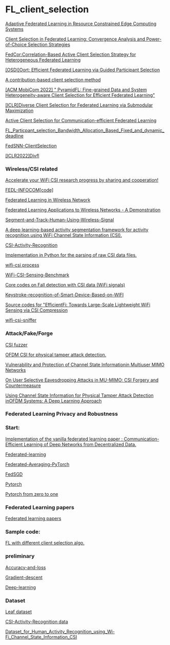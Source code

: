 # FL_client_selection



[Adaptive Federated Learning in Resource Constrained Edge Computing Systems](https://github.com/COPS-IITBHU/HCSFL)

[Client Selection in Federated Learning: Convergence Analysis and Power-of-Choice Selection Strategies](https://github.com/Harshik97/Efficient-Client-Selection-in-Federated-Learning.)

[FedCor:Correlation-Based Active Client Selection Strategy for Heterogeneous Federated Learning](https://github.com/Yoruko-Tang/FedCor)

[[OSDI]Oort: Efficient Federated Learning via Guided Participant Selection](https://github.com/SymbioticLab/Oort)

[A contribution-based client selection method](https://github.com/xuyinhai22/Client-selection-of-Federated-Learning)

[[ACM MobiCom 2022] " PyramidFL: Fine-grained Data and System Heterogeneity-aware Client Selection for Efficient Federated Learning"](https://github.com/liecn/PyramidFL)

[[ICLR]Diverse Client Selection for Federated Learning via Submodular Maximization](https://github.com/melodi-lab/divfl)

[Active Client Selection for Communication-efficient Federated Learning](https://github.com/euphoria0-0/Active-Client-Selection-for-Communication-efficient-Federated-Learning)

[FL_Particpant_selection_Bandwidth_Allocation_Based_Fixed_and_dynamic_deadline](https://github.com/Abdullatif2/FL_Particpant_selection_Based_Fixed_and_dynamic_deadline)

[FedSNN-ClientSelection](https://github.com/peter0201yu/FedSNN-ClientSelection)

[[ICLR2022]Divfl](https://github.com/melodi-lab/divfl)

### Wireless/CSI related 

[Accelerate your WiFi CSI research progress by sharing and cooperation!](https://github.com/wuzhiguocarter/Awesome-WiFi-CSI-Research)

[FEDL-INFOCOM](https://arxiv.org/pdf/1910.13067.pdf)[[code]](https://github.com/nhatminh/FEDL-INFOCOM)

[Federated Learning in Wireless Network](https://github.com/ShenJinglong/WFL)

[Federated Learning Applications to Wireless Networks - A Demonstration](https://github.com/zanderman/federated-learning-wireless-demo)

[Segment-and-Track-Human-Using-Wireless-Signal](https://github.com/shleee47/Segment-and-Track-Human-Using-Wireless-Signal)

[A deep learning-based activity segmentation framework for activity recognition using WiFi Channel State Information (CSI).](https://github.com/ChunjingXiao/DeepSeg)

[CSI-Activity-Recognition](https://github.com/ludlows/CSI-Activity-Recognition)

[Implementation in Python for the parsing of raw CSI data files.](https://github.com/DanielHaimanot/python_wifi_csi_extractor)

[wifi-csi process](https://github.com/zzh606/wifi-csi)

[WiFi-CSI-Sensing-Benchmark](https://github.com/xyanchen/WiFi-CSI-Sensing-Benchmark)

[Core codes on Fall detection with CSI data (WiFi signals)](https://github.com/mabagheri/FallDetection)

[Keystroke-recognition-of-Smart-Device-Based-on-WIFI](https://github.com/Ericfengdc/Keystroke-recognition-of-Smart-Device-Based-on-WIFI)

[Source codes for "EfficientFi: Towards Large-Scale Lightweight WiFi Sensing via CSI Compression](https://github.com/Marsrocky/EfficientFi)

[wifi-csi-sniffer](https://github.com/orkunispir/wifi-csi-sniffer)

### Attack/Fake/Forge

[CSI fuzzer](https://github.com/open-sdr/openwifi)

[OFDM CSI for physical tamper attack detection.](https://github.com/isaac1369/Physical-Tamper-Attack-Detection)

[Vulnerability and Protection of Channel State Informationin Multiuser MIMO Networks](https://rtcl.eecs.umich.edu/papers/publications/2014/paper-ccs.pdf)

[On User Selective Eavesdropping Attacks in MU-MIMO: CSI Forgery and Countermeasure](https://seit.egr.msu.edu/paper/INFOCOM19_USEAttack.pdf)

[Using Channel State Information for Physical Tamper Attack Detection inOFDM Systems: A Deep Learning Approach](https://arxiv.org/pdf/2011.03573)



###  Federated Learning Privacy and Robustness




### Start:

[Implementation of the vanilla federated learning paper : Communication-Efficient Learning of Deep Networks from Decentralized Data.](https://github.com/AshwinRJ/Federated-Learning-PyTorch)

[Federated-learning](https://github.com/shaoxiongji/federated-learning)

[Federated-Averaging-PyTorch](https://github.com/vaseline555/Federated-Averaging-PyTorch)

[FedSGD](https://github.com/LeiDu-dev/FedSGD)

[Pytorch](https://github.com/xingyushu/thorough-pytorch)

[Pytorch from zero to one](https://github.com/deeplearningzerotoall/PyTorch)

### Federated Learning papers 

[Federated learning papers](https://github.com/lokinko/Federated-Learning)



### Sample code:
[FL with different client selection algo.](https://github.com/xingyushu/MaxRateSelection)

### preliminary

[Accuracy-and-loss](https://machine-learning.paperspace.com/wiki/accuracy-and-loss)

[Gradient-descent](https://machine-learning.paperspace.com/wiki/gradient-descent)

[Deep-learning](https://github.com/wangshusen/DeepLearning)


### Dataset

[Leaf dataset](https://leaf.cmu.edu/)

[CSI-Activity-Recognition data](https://github.com/ludlows/CSI-Activity-Recognition)

[Dataset_for_Human_Activity_Recognition_using_Wi-Fi_Channel_State_Information_CSI](https://figshare.com/articles/dataset/Dataset_for_Human_Activity_Recognition_using_Wi-Fi_Channel_State_Information_CSI_data/14386892/1)
